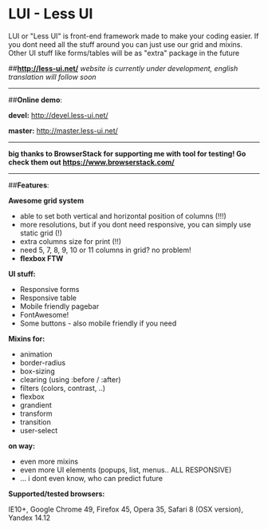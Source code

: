 # LUI - Less UI
LUI or "Less UI" is front-end framework made to make your coding easier. If you dont need all the stuff around you can just use our grid and mixins. Other UI stuff like forms/tables will be as "extra" package in the future



##**http://less-ui.net/**
*website is currently under development, english translation will follow soon*

---

##**Online demo**:

**devel:**
http://devel.less-ui.net/

**master:**
http://master.less-ui.net/

---


**big thanks to BrowserStack for supporting me with tool for testing! Go check them out https://www.browserstack.com/**

---

##**Features**:

**Awesome grid system**
- able to set both vertical and horizontal position of columns (!!!)
- more resolutions, but if you dont need responsive, you can simply use static grid (!)
- extra columns size for print (!!)
- need 5, 7, 8, 9, 10 or 11 columns in grid? no problem!
- **flexbox FTW**
 
**UI stuff:**
- Responsive forms
- Responsive table
- Mobile friendly pagebar
- FontAwesome!
- Some buttons - also mobile friendly if you need

**Mixins for:**
- animation
- border-radius
- box-sizing
- clearing (using :before / :after)
- filters (colors, contrast, ..)
- flexbox
- grandient
- transform
- transition
- user-select


**on way:**
- even more mixins
- even more UI elements (popups, list, menus.. ALL RESPONSIVE)
- ... i dont even know, who can predict future


**Supported/tested browsers:**

IE10+, Google Chrome 49, Firefox 45, Opera 35, Safari 8 (OSX version), Yandex 14.12

